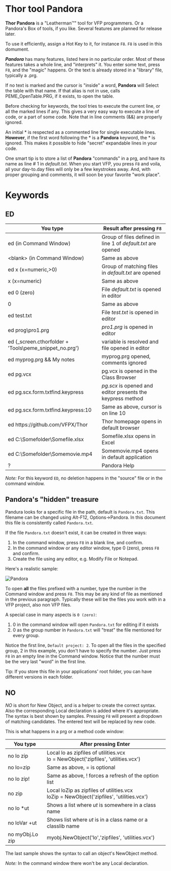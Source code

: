 # Thor tool Pandora

**Thor Pandora** is a "Leatherman&#8482;" tool for VFP programmers. Or a Pandora's Box of tools, if you like. Several features are planned for release later.  

To use it efficiently, assign a Hot Key to it, for instance `F8`. `F8` is used in this domument. 

***Pandora*** has many features, listed here in no particular order. Most of these features takes a whole line, and "interprets" it.  You enter some text, press `F8`, and the "magic" happens. Or the text is already stored in a "library" file, typically a .prg. 

If no text is marked and the cursor is "inside" a word, **Pandora** will Select the table with that name. If that alias is not in use, calls PEME_OpenTable.PRG, if it exists, to open the table. 

Before checking for keywords, the tool tries to execute the current line, or all the marked lines if any. This gives a very easy way to execute a line of code, or a part of some code. Note that in line comments (&&) are properly ignored. 

An initial \* is respected as a commented line for single executable lines. **However**, if the first word following the \* is a **Pandora** keyword, the \* is ignored. This makes it possible to hide "secret" expandable lines in your code.  

One smart tip is to store a list of **Pandora** "commands" in a prg, and have its name as line # 1 in *default.txt*. When you start VFP, you press `F8` and voila, all your day-to.day files will only be a few keystrokes away. And, with proper grouping and comments, it will soon be your favorite "work place".

# Keywords  
## ED 

You type|Result after pressing `F8`
---|---
ed (in Command Window)|Group of files defined in line 1 of *default.txt* are opened
\<blank\> (in Command Window)|Same as above
ed x (x=numeric,>0)|Group of matching files in *default.txt* are opened
x (x=numeric)|Same as above
ed 0 (zero)|File *default.txt* is opened in editor
0|Same as above
ed test.txt|File *test.txt* is opened in editor
ed prog\pro1.prg|*pro1.prg* is opened in editor
ed (_screen.cthorfolder + 'Tools\peme_snippet_no.prg')|variable is resolved and file opened in editor
ed myprog.prg && My notes|myprog.prg opened, comments ignored
ed pg.vcx|pg.vcx is opened in the Class Browser
ed pg.scx.form.txtfind.keypress|*pg.scx* is opened and editor presents the keypress method
ed pg.scx.form.txtfind.keypress:10|Same as above, cursor is on line 10
ed https:\/\/github.com/VFPX/Thor|Thor homepage opens in default browser
ed C:\Somefolder\Somefile.xlsx|Somefile.xlsx opens in Excel
ed C:\Somefolder\Somemovie.mp4|Somemovie.mp4 opens in default application
?|Pandora Help

*Note:* For this keyword `ED`, no deletion happens in the "source" file or in the command window.

## Pandora's "hidden" treasure 
Pandura looks for a specific file in the path, default is `Pandora.txt`. This filename can be changed using Alt-F12, Options->Pandora. In this document this file is consistently called `Pandora.txt`.

If the file `Pandora.txt` doesn't exist, it can be created in three ways:
1. In the command window, press `F8` in a blank line, and confirm.
2. In the command window or any editor window, type 0 (zero), press `F8` and confirm.
3. Create the file using any editor, e.g. Modify File or Notepad.

Here's a realistic sample:

![Pandora](https://user-images.githubusercontent.com/3491804/217336826-37c4507e-1dfc-47c5-ab40-5c87d092ea21.png)

To open **all** the files prefixed with a number, type the number in the Command window and press `F8`. This may be any kind of file as mentioned in the previous paragraph. Typically these will be the files you work with in a VFP project, also non VFP files.

A special case in many aspects is `0 (zero)`: 
1. 0 in the command window will open `Pandora.txt` for editing if it exists
2. 0 as the group number in `Pandora.txt` will "treat" the file mentioned for every group.

Notice the first line, `Default project: 2`. To open all the files in the specified group, 2 in this example, you don't have to specify the number. Just press `F8` in an empty line in the Command window. Notice that the number must be the very last "word" in the first line.

Tip: If you store this file in your applications' root folder, you can have different versions in each folder.

## NO
*NO* is short for New Object, and is a helper to create the correct syntax. Also the corresponding Local declaration is added where it's appropriate.  
The syntax is best shown by samples. Pressing `F8` will present a dropdown of matching candidates. The entered text will be replaced by new code.

This is what happens in a prg or a method code window:  

You type|After pressing Enter
-------|-------
no lo zip|Local lo as zipfiles of utilities.vcx<br>lo = NewObject('zipfiles', 'utilities.vcx')
no lo=zip|Same as above, = is optional
no lo zip!|Same as above, ! forces a refresh of the option list
no zip|Local loZip as zipfiles of utilities.vcx<br>loZip = NewObject('zipfiles', 'utilities.vcx')
no lo \*ut|Shows a list where *ut* is somewhere in a class name
no loVar +ut|Shows list where *ut* is in a class name or a classlib name
no myObj.Lo zip|myobj.NewObject('lo','zipfiles', 'utilities.vcx')

The last sample shows the syntax to call an object's NewObject method.  

*Note:* In the command window there won't be any Local declaration.






